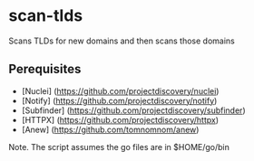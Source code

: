 # scan-tlds
Scans TLDs for new domains and then scans those domains

## Perequisites

* [Nuclei] (https://github.com/projectdiscovery/nuclei)
* [Notify] (https://github.com/projectdiscovery/notify)
* [Subfinder] (https://github.com/projectdiscovery/subfinder)
* [HTTPX] (https://github.com/projectdiscovery/httpx)
* [Anew] (https://github.com/tomnomnom/anew)

Note. The script assumes the go files are in $HOME/go/bin

